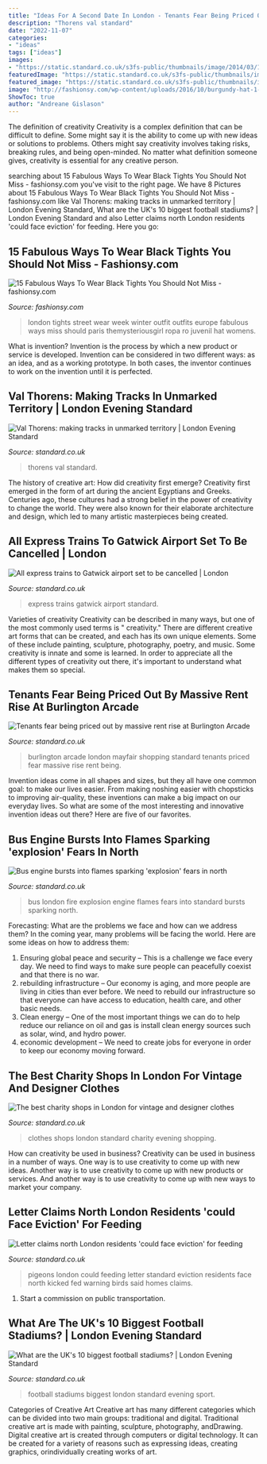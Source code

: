 ```yaml
---
title: "Ideas For A Second Date In London - Tenants Fear Being Priced Out By Massive Rent Rise At Burlington Arcade"
description: "Thorens val standard"
date: "2022-11-07"
categories:
- "ideas"
tags: ["ideas"]
images:
- "https://static.standard.co.uk/s3fs-public/thumbnails/image/2014/03/19/09/burlingtonarcade.jpg"
featuredImage: "https://static.standard.co.uk/s3fs-public/thumbnails/image/2017/08/12/12/gettyimages-644429564.jpg"
featured_image: "https://static.standard.co.uk/s3fs-public/thumbnails/image/2014/05/27/20/bus-fire.jpg"
image: "http://fashionsy.com/wp-content/uploads/2016/10/burgundy-hat-1-630x945.jpg"
ShowToc: true
author: "Andreane Gislason"
---
```



The definition of creativity
Creativity is a complex definition that can be difficult to define. Some might say it is the ability to come up with new ideas or solutions to problems. Others might say creativity involves taking risks, breaking rules, and being open-minded. No matter what definition someone gives, creativity is essential for any creative person.

	

		
searching about 15 Fabulous Ways To Wear Black Tights You Should Not Miss - fashionsy.com you've visit to the right page. We have 8 Pictures about 15 Fabulous Ways To Wear Black Tights You Should Not Miss - fashionsy.com like Val Thorens: making tracks in unmarked territory | London Evening Standard, What are the UK&#039;s 10 biggest football stadiums? | London Evening Standard and also Letter claims north London residents &#039;could face eviction&#039; for feeding. Here you go:
		
    
## 15 Fabulous Ways To Wear Black Tights You Should Not Miss - Fashionsy.com

<img loading=lazy src="http://fashionsy.com/wp-content/uploads/2016/10/burgundy-hat-1-630x945.jpg" onerror="this.onerror=null;this.src='https://tse2.mm.bing.net/th?id=OIP.Pfzz6K1wwT60Hq6nmxNO6wHaLH&amp;pid=15.1';" alt="15 Fabulous Ways To Wear Black Tights You Should Not Miss - fashionsy.com">

_Source: fashionsy.com_

>london tights street wear week winter outfit outfits europe fabulous ways miss should paris themysteriousgirl ropa ro juvenil hat womens. 

	

What is invention?
Invention is the process by which a new product or service is developed. Invention can be considered in two different ways: as an idea, and as a working prototype. In both cases, the inventor continues to work on the invention until it is perfected.

    
## Val Thorens: Making Tracks In Unmarked Territory | London Evening Standard

<img loading=lazy src="https://static.standard.co.uk/s3fs-public/thumbnails/image/2016/02/01/17/France.jpg" onerror="this.onerror=null;this.src='https://tse1.mm.bing.net/th?id=OIP.e1Kv2yk32IR7PZJiMe6-ugHaE8&amp;pid=15.1';" alt="Val Thorens: making tracks in unmarked territory | London Evening Standard">

_Source: standard.co.uk_

>thorens val standard. 

	

The history of creative art: How did creativity first emerge?
Creativity first emerged in the form of art during the ancient Egyptians and Greeks. Centuries ago, these cultures had a strong belief in the power of creativity to change the world. They were also known for their elaborate architecture and design, which led to many artistic masterpieces being created.

    
## All Express Trains To Gatwick Airport Set To Be Cancelled | London

<img loading=lazy src="https://www.standard.co.uk/s3fs-public/thumbnails/image/2013/11/27/13/gatex.jpg" onerror="this.onerror=null;this.src='https://tse4.mm.bing.net/th?id=OIP.tos2EP41BEZpynx9UFSbbAHaE8&amp;pid=15.1';" alt="All express trains to Gatwick airport set to be cancelled | London">

_Source: standard.co.uk_

>express trains gatwick airport standard. 

	

Varieties of creativity
Creativity can be described in many ways, but one of the most commonly used terms is " creativity." There are different creative art forms that can be created, and each has its own unique elements. Some of these include painting, sculpture, photography, poetry, and music. Some creativity is innate and some is learned. In order to appreciate all the different types of creativity out there, it's important to understand what makes them so special.

    
## Tenants Fear Being Priced Out By Massive Rent Rise At Burlington Arcade

<img loading=lazy src="https://static.standard.co.uk/s3fs-public/thumbnails/image/2014/03/19/09/burlingtonarcade.jpg" onerror="this.onerror=null;this.src='https://tse3.mm.bing.net/th?id=OIP.mkPLRQ8xx2ChqQVEtVpDCAHaE8&amp;pid=15.1';" alt="Tenants fear being priced out by massive rent rise at Burlington Arcade">

_Source: standard.co.uk_

>burlington arcade london mayfair shopping standard tenants priced fear massive rise rent being. 

	

Invention ideas come in all shapes and sizes, but they all have one common goal: to make our lives easier. From making noshing easier with chopsticks to improving air-quality, these inventions can make a big impact on our everyday lives. So what are some of the most interesting and innovative invention ideas out there? Here are five of our favorites.

    
## Bus Engine Bursts Into Flames Sparking &#039;explosion&#039; Fears In North

<img loading=lazy src="https://static.standard.co.uk/s3fs-public/thumbnails/image/2014/05/27/20/bus-fire.jpg" onerror="this.onerror=null;this.src='https://tse2.mm.bing.net/th?id=OIP.vjOywK-RVeL1HPZbjRlkdgHaE8&amp;pid=15.1';" alt="Bus engine bursts into flames sparking &#039;explosion&#039; fears in north">

_Source: standard.co.uk_

>bus london fire explosion engine flames fears into standard bursts sparking north. 

	

Forecasting: What are the problems we face and how can we address them?
In the coming year, many problems will be facing the world. Here are some ideas on how to address them: 
1. Ensuring global peace and security – This is a challenge we face every day. We need to find ways to make sure people can peacefully coexist and that there is no war. 
2. rebuilding infrastructure – Our economy is aging, and more people are living in cities than ever before. We need to rebuild our infrastructure so that everyone can have access to education, health care, and other basic needs. 
3. Clean energy – One of the most important things we can do to help reduce our reliance on oil and gas is install clean energy sources such as solar, wind, and hydro power. 
4. economic development – We need to create jobs for everyone in order to keep our economy moving forward.

    
## The Best Charity Shops In London For Vintage And Designer Clothes

<img loading=lazy src="https://static.standard.co.uk/s3fs-public/thumbnails/image/2017/06/26/17/fara.jpg" onerror="this.onerror=null;this.src='https://tse4.mm.bing.net/th?id=OIP.D6WmZa150xreGCV1du5oSgHaE8&amp;pid=15.1';" alt="The best charity shops in London for vintage and designer clothes">

_Source: standard.co.uk_

>clothes shops london standard charity evening shopping. 

	

How can creativity be used in business?
Creativity can be used in business in a number of ways. One way is to use creativity to come up with new ideas. Another way is to use creativity to come up with new products or services. And another way is to use creativity to come up with new ways to market your company.

    
## Letter Claims North London Residents &#039;could Face Eviction&#039; For Feeding

<img loading=lazy src="https://www.standard.co.uk/s3fs-public/thumbnails/image/2016/02/11/11/pigeons1102a.jpg" onerror="this.onerror=null;this.src='https://tse3.mm.bing.net/th?id=OIP.zFHgmA4LB4-CRqk1URl1RwHaE8&amp;pid=15.1';" alt="Letter claims north London residents &#039;could face eviction&#039; for feeding">

_Source: standard.co.uk_

>pigeons london could feeding letter standard eviction residents face north kicked fed warning birds said homes claims. 

	

1) Start a commission on public transportation.

    
## What Are The UK&#039;s 10 Biggest Football Stadiums? | London Evening Standard

<img loading=lazy src="https://static.standard.co.uk/s3fs-public/thumbnails/image/2017/08/12/12/gettyimages-644429564.jpg" onerror="this.onerror=null;this.src='https://tse1.mm.bing.net/th?id=OIP.cfUquLj5OpwcPJjnV90MrAHaE8&amp;pid=15.1';" alt="What are the UK&#039;s 10 biggest football stadiums? | London Evening Standard">

_Source: standard.co.uk_

>football stadiums biggest london standard evening sport. 

	

Categories of Creative Art
Creative art has many different categories which can be divided into two main groups: traditional and digital. Traditional creative art is made with painting, sculpture, photography, andDrawing. Digital creative art is created through computers or digital technology. It can be created for a variety of reasons such as expressing ideas, creating graphics, orindividually creating works of art.

